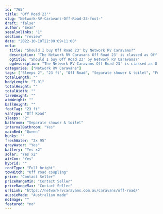 ```yaml
---
id: "765"
title: "Off Road 23'"
slug: "Network-RV-Caravans-Off-Road-23-foot-"
draft: "false"
author: "Sean"
seealsolinks: "1"
section: "review"
date: "2022-10-10T22:00:09+11:00"
meta:
  title: "Should I buy Off Road 23' by Network RV Caravans?"
  description: "The Network RV Caravans Off Road 23' is classed as Off Road, and sleeps 2 people. It is Australian made and comes in at 23 ft. It generally has Separate shower & toilet."
  ogtitle: "Should I buy Off Road 23' by Network RV Caravans?"
  ogdescription: "The Network RV Caravans Off Road 23' is classed as Off Road, and sleeps 2 people. It is Australian made and comes in at 23 ft. It generally has Separate shower & toilet."
categories: ["Network RV Caravans"]
tags: ["Sleeps 2", "23 ft", "Off Road", "Separate shower & toilet", "Full height", "Price Unknown", "Australian made"]
totalLength: ""
bodyLength: "7.01"
totalHeight: ""
totalWidth: ""
tareWeight: ""
atmWeight: ""
ballWeight: ""
footTag: "23 ft"
vanType: "Off Road"
sleeps: "2"
bathroom: "Separate shower & toilet"
internalBathroom: "Yes"
mainBed: "Queen"
bunks: ""
freshWater: "2x 95"
greyWater: "Yes"
battery: "Yes x2"
solar: "Yes x2"
airCon: "Yes"
hybrid: ""
roofType: "Full height"
towHitch: "Off road coupling"
price: "Contact Seller"
priceRangeMin: "Contact Seller"
priceRangeMax: "Contact Seller"
urlLink: "https://networkrvcaravans.com.au/caravans/off-road/"
aussieMade: "Australian made"
noImage: ""
featured: "no"
---
```

